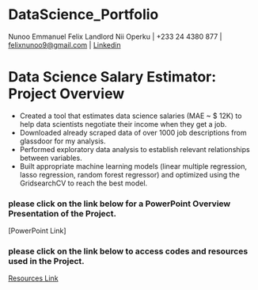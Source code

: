 # DataScience_Portfolio
Nunoo Emmanuel Felix Landlord Nii Operku | +233 24 4380 877 | felixnunoo9@gmail.com | [Linkedin](Linkedin.com/in/nunoofelixjrr)


# Data Science Salary Estimator: Project Overview
* Created a tool that estimates data science salaries (MAE ~ $ 12K) to help data scientists negotiate their income when they get a job.
* Downloaded already scraped data of over 1000 job descriptions from glassdoor for my analysis.
* Performed exploratory data analysis to establish relevant relationships between variables. 
* Built appropriate machine learning models (linear multiple regression, lasso regression, random forest regressor) and optimized using the GridsearchCV to reach the best model. 


### please click on the link below for a PowerPoint Overview Presentation of the Project.
[PowerPoint Link]

### please click on the link below to access codes and resources used in the Project.
[Resources Link](https://github.com/fyxx10/SalaryEstimator_proj_1)

